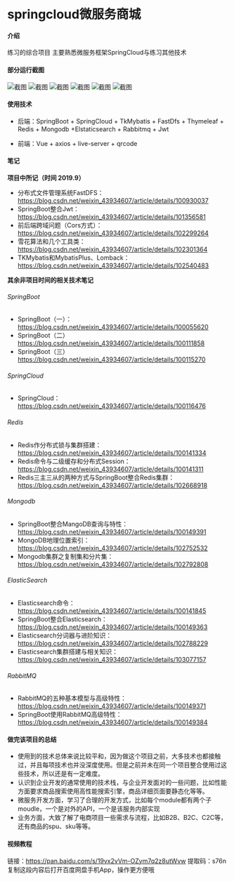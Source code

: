 # springcloud微服务商城

#### 介绍

练习的综合项目 主要熟悉微服务框架SpringCloud与练习其他技术

#### 部分运行截图
![](https://gitee.com/yzx66/springcloud_shop/raw/master/1.png "截图")
![](https://gitee.com/yzx66/springcloud_shop/raw/master/2.png "截图")
![](https://gitee.com/yzx66/springcloud_shop/raw/master/3.png "截图")
![](https://gitee.com/yzx66/springcloud_shop/raw/master/4.png "截图")
![](https://gitee.com/yzx66/springcloud_shop/raw/master/5.png "截图")
![](https://gitee.com/yzx66/springcloud_shop/raw/master/6.png "截图")

#### 使用技术

* 后端：SpringBoot + SpringCloud + TkMybatis + FastDfs + Thymeleaf + Redis + Mongodb +Elstaticsearch + Rabbitmq + Jwt

* 前端：Vue + axios + live-server + qrcode

#### 笔记
**项目中所记（时间 2019.9）**
* 分布式文件管理系统FastDFS：https://blog.csdn.net/weixin_43934607/article/details/100930037
* SpringBoot整合Jwt：https://blog.csdn.net/weixin_43934607/article/details/101356581
* 前后端跨域问题（Cors方式）：https://blog.csdn.net/weixin_43934607/article/details/102299264
* 雪花算法和几个工具类：https://blog.csdn.net/weixin_43934607/article/details/102301364
* TKMybatis和MybatisPlus、Lomback：https://blog.csdn.net/weixin_43934607/article/details/102540483

**其余非项目时间的相关技术笔记**
###### SpringBoot
* SpringBoot（一）：https://blog.csdn.net/weixin_43934607/article/details/100055620
* SpringBoot（二）https://blog.csdn.net/weixin_43934607/article/details/100111858
* SpringBoot（三）https://blog.csdn.net/weixin_43934607/article/details/100115270
###### SpringCloud
* SpringCloud：https://blog.csdn.net/weixin_43934607/article/details/100116476
###### Redis
* Redis作分布式锁与集群搭建：https://blog.csdn.net/weixin_43934607/article/details/100141334
* Redis命令与二级缓存和分布式Session：https://blog.csdn.net/weixin_43934607/article/details/100141311
* Redis三主三从的两种方式与SpringBoot整合Redis集群：https://blog.csdn.net/weixin_43934607/article/details/102668918
###### Mongodb
* SpringBoot整合MangoDB查询与特性：https://blog.csdn.net/weixin_43934607/article/details/100149391
* MongoDB地理位置索引：https://blog.csdn.net/weixin_43934607/article/details/102752532
* Mongodb集群之复制集和分片集：https://blog.csdn.net/weixin_43934607/article/details/102792808
###### ElasticSearch
* Elasticsearch命令：https://blog.csdn.net/weixin_43934607/article/details/100141845
* SpringBoot整合Elasticsearch：https://blog.csdn.net/weixin_43934607/article/details/100149363
* Elasticsearch分词器与进阶知识：https://blog.csdn.net/weixin_43934607/article/details/102788229
* Elasticsearch集群搭建与相关知识：https://blog.csdn.net/weixin_43934607/article/details/103077157
###### RabbitMQ
* RabbitMQ的五种基本模型与高级特性：https://blog.csdn.net/weixin_43934607/article/details/100149371
* SpringBoot使用RabbitMQ高级特性：https://blog.csdn.net/weixin_43934607/article/details/100149384

#### 做完该项目的总结
* 使用到的技术总体来说比较平和，因为做这个项目之前，大多技术也都接触过，并且每项技术也并没深度使用。但是之前并未在同一个项目整合使用过这些技术，所以还是有一定难度。
* 认识到企业开发的通常使用的技术栈，与企业开发面对的一些问题，比如性能方面要求商品搜索使用高性能搜索引擎，商品详细页面要静态化等等。
* 微服务开发方面，学习了合理的开发方式，比如每个module都有两个子moudle，一个是对外的API，一个是该服务内部实现
* 业务方面，大致了解了电商项目一些需求与流程，比如B2B、B2C、C2C等，还有商品的spu、sku等等。

#### 视频教程 
链接：https://pan.baidu.com/s/19vx2vVm-OZym7q2z8utWvw 
提取码：s76n 
复制这段内容后打开百度网盘手机App，操作更方便哦
